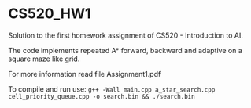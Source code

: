 # CS520_HW1
Solution to the first homework assignment of CS520 - Introduction to AI.

The code implements repeated A* forward, backward and adaptive on a square maze like grid.

For more information read file Assignment1.pdf

To compile and run use:
`g++ -Wall main.cpp a_star_search.cpp cell_priority_queue.cpp -o search.bin && ./search.bin`
